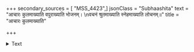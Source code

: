 +++
secondary_sources = [ "MSS_4423",]
jsonClass = "Subhaashita"
text = "आचारः कुलमाख्याति वपुराख्याति भोजनम्।  \nवचनं श्रुतमाख्याति स्नेहमाख्याति लोचनम्॥"
title = "आचारः कुलमाख्याति"

+++

<details><summary>Text</summary>

आचारः कुलमाख्याति वपुराख्याति भोजनम्।  
वचनं श्रुतमाख्याति स्नेहमाख्याति लोचनम्॥
</details>
